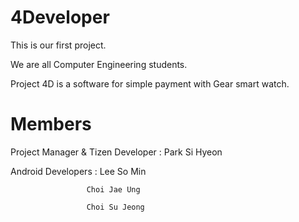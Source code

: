 # 4Developer

This is our first project. 

We are all Computer Engineering students.

Project 4D is a software for simple payment with Gear smart watch.

# Members

Project Manager & 
          Tizen Developer :  Park Si Hyeon

Android Developers :
                     Lee So Min

                     Choi Jae Ung

                     Choi Su Jeong
